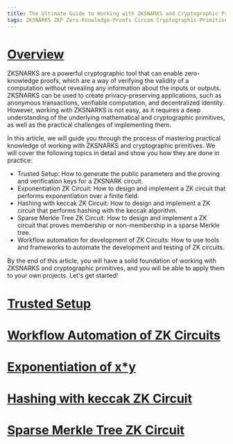```yaml
---
title: The Ultimate Guide to Working with ZKSNARKS and Cryptographic Primitives - From Trusted Setup to Workflow Automation
tags: ZKSNARKS ZKP Zero-Knowledge-Proofs Circom Cryptographic-Primitives Trusted-setup Powers-of-Tau Groth16 Sparse-Merkle-Tree keccak Exponentiation workflow-automation
---
```



# [Overview](#overview)

ZKSNARKS are a powerful cryptographic tool that can enable zero-knowledge proofs, which are a way of verifying the validity of a computation without revealing any information about the inputs or outputs. ZKSNARKS can be used to create privacy-preserving applications, such as anonymous transactions, verifiable computation, and decentralized identity. However, working with ZKSNARKS is not easy, as it requires a deep understanding of the underlying mathematical and cryptographic primitives, as well as the practical challenges of implementing them.

In this article, we will guide you through the process of mastering practical knowledge of working with ZKSNARKS and cryptographic primitives. We will cover the following topics in detail and show you how they are done in practice:

- Trusted Setup: How to generate the public parameters and the proving and verification keys for a ZKSNARK circuit.
- Exponentiation ZK Circuit: How to design and implement a ZK circuit that performs exponentiation over a finite field.
- Hashing with keccak ZK Circuit: How to design and implement a ZK circuit that performs hashing with the keccak algorithm.
- Sparse Merkle Tree ZK Circuit: How to design and implement a ZK circuit that proves membership or non-membership in a sparse Merkle tree.
- Workflow automation for development of ZK Circuits: How to use tools and frameworks to automate the development and testing of ZK circuits.

By the end of this article, you will have a solid foundation of working with ZKSNARKS and cryptographic primitives, and you will be able to apply them to your own projects. Let's get started!


# [Trusted Setup](#trusted-setup)



# [Workflow Automation of ZK Circuits](#workflow-automation-of-zk-circuits)



# [Exponentiation of x*y](#exponentiation-of-xy)



# [Hashing with keccak ZK Circuit](#hashing-with-keccak-zk-circuit)



# [Sparse Merkle Tree ZK Circuit](#sparse-merkle-tree-zk-circuit)




